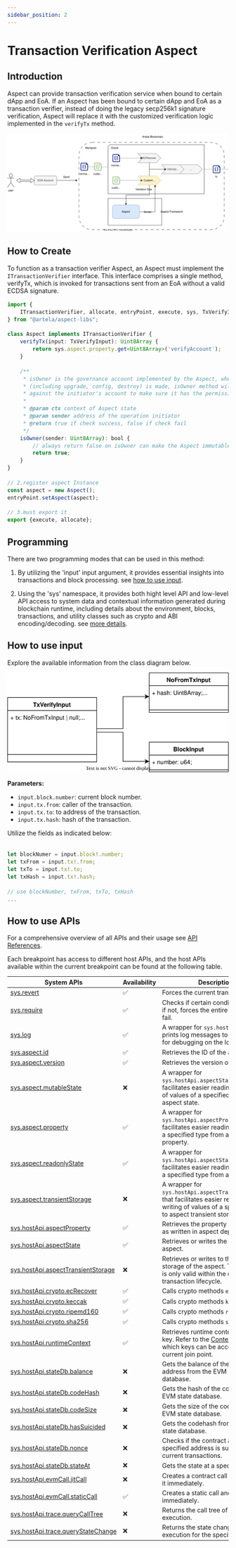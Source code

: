 ```yaml
---
sidebar_position: 2
---
```


# Transaction Verification Aspect

## Introduction

Aspect can provide transaction verification service when bound to certain dApp and EoA. If an Aspect has been bound to
certain dApp and EoA as a transaction verifier, instead of doing the legacy secp256k1 signature verification, Aspect
will replace it with the customized verification logic implemented in the `verifyTx` method.

![verify.svg](verify.svg)

## How to Create

To function as a transaction verifier Aspect, an Aspect must implement the `ITransactionVerifier` interface. This
interface comprises a single method, verifyTx, which is invoked for transactions sent from an EoA without a valid ECDSA
signature.

```typescript
import {
    ITransactionVerifier, allocate, entryPoint, execute, sys, TxVerifyInput
} from "@artela/aspect-libs";

class Aspect implements ITransactionVerifier {
    verifyTx(input: TxVerifyInput): Uint8Array {
        return sys.aspect.property.get<Uint8Array>('verifyAccount');
    }

    /**
     * isOwner is the governance account implemented by the Aspect, when any of the governance operation
     * (including upgrade, config, destroy) is made, isOwner method will be invoked to check
     * against the initiator's account to make sure it has the permission.
     *
     * @param ctx context of Aspect state
     * @param sender address of the operation initiator
     * @return true if check success, false if check fail
     */
    isOwner(sender: Uint8Array): bool {
        // always return false on isOwner can make the Aspect immutable
        return true;
    }
}

// 2.register aspect Instance
const aspect = new Aspect();
entryPoint.setAspect(aspect);

// 3.must export it
export {execute, allocate};
```

## Programming

There are two programming modes that can be used in this method:

1. By utilizing the 'input' input argument, it provides essential insights into transactions and block processing.
   see [how to use input](#how-to-use-input).

2. Using the 'sys' namespace, it provides both hight level API and low-level API access to system data and contextual
   information generated during blockchain runtime, including details about the environment, blocks, transactions, and
   utility classes such as crypto and ABI encoding/decoding. see [more details](#how-to-use-apis).

## How to use input

Explore the available information from the class diagram below.

![class.svg](class.svg)

**Parameters:**

- `input.block.number`: current block number.
- `input.tx.from`: caller of the transaction.
- `input.tx.to`: to address of the transaction.
- `input.tx.hash`: hash of the transaction.

Utilize the fields as indicated below:

<!-- @formatter:off -->
```typescript

let blockNumer = input.block!.number;
let txFrom = input.tx!.from;
let txTo = input.tx!.to;
let txHash = input.tx!.hash;

// use blockNumber, txFrom, txTo, txHash
...

```
<!-- @formatter:on -->

## How to use APIs

For a comprehensive overview of all APIs and their usage
see [API References](/develop/reference/aspect-lib/components/overview).

Each breakpoint has access to different host APIs, and the host APIs available within the current breakpoint can be
found at the following table.

| System APIs                                                                                                                 | Availability | Description                                                                                                                                                                            |
|-----------------------------------------------------------------------------------------------------------------------------|--------------|----------------------------------------------------------------------------------------------------------------------------------------------------------------------------------------|
| [sys.revert](/develop/reference/aspect-lib/components/sys#1-revert)                                                         | ✅            | Forces the current transaction to fail.                                                                                                                                                |
| [sys.require](/develop/reference/aspect-lib/components/sys#2-require)                                                       | ✅            | Checks if certain conditions are met; if not, forces the entire transaction to fail.                                                                                                   |
| [sys.log](/develop/reference/aspect-lib/components/sys#3-log)                                                               | ✅            | A wrapper for `sys.hostApi.util.log`, prints log messages to Artela output for debugging on the localnet.                                                                              |
| [sys.aspect.id](/develop/reference/aspect-lib/components/sys-aspect#1-sysaspectid)                                          | ✅            | Retrieves the ID of the aspect.                                                                                                                                                        |
| [sys.aspect.version ](/develop/reference/aspect-lib/components/sys-aspect#2-sysaspectversion)                               | ✅            | Retrieves the version of the aspect.                                                                                                                                                   |
| [sys.aspect.mutableState](/develop/reference/aspect-lib/components/sys-aspect#4-sysaspectmutablestate)                      | ❌            | A wrapper for `sys.hostApi.aspectState` that facilitates easier reading or writing of values of a specified type to aspect state.                                                      |
| [sys.aspect.property](/develop/reference/aspect-lib/components/sys-aspect#5-sysaspectproperty)                              | ✅            | A wrapper for `sys.hostApi.aspectProperty` that facilitates easier reading of values of a specified type from aspect property.                                                         |
| [sys.aspect.readonlyState](/develop/reference/aspect-lib/components/sys-aspect#3-sysaspectreadonlystate)                    | ✅            | A wrapper for `sys.hostApi.aspectState` that facilitates easier reading of values of a specified type from aspect state.                                                               |
| [sys.aspect.transientStorage](/develop/reference/aspect-lib/components/sys-aspect#6-sysaspecttransientstorage)              | ❌            | A wrapper for `sys.hostApi.aspectTransientStorage` that facilitates easier reading or writing of values of a specified type to aspect transient storage.                               |
| [sys.hostApi.aspectProperty](/develop/reference/aspect-lib/components/sys-hostapi#syshostapiaspectproperty)                 | ✅            | Retrieves the property of the aspect as written in aspect deployment.                                                                                                                  |
| [sys.hostApi.aspectState](/develop/reference/aspect-lib/components/sys-hostapi#syshostapiaspectstate)                       | ✅            | Retrieves or writes the state of the aspect.                                                                                                                                           |
| [sys.hostApi.aspectTransientStorage](/develop/reference/aspect-lib/components/sys-hostapi#syshostapiaspecttransientstorage) | ❌            | Retrieves or writes to the transient storage of the aspect. This storage is only valid within the current transaction lifecycle.                                                       |
| [sys.hostApi.crypto.ecRecover](/develop/reference/aspect-lib/components/sys-hostapi#4-ecrecover)                            | ✅            | Calls crypto methods `ecRecover`.                                                                                                                                                      |
| [sys.hostApi.crypto.keccak](/develop/reference/aspect-lib/components/sys-hostapi#1-keccak)                                  | ✅            | Calls crypto methods `keccak`.                                                                                                                                                         |
| [sys.hostApi.crypto.ripemd160](/develop/reference/aspect-lib/components/sys-hostapi#3-ripemd160)                            | ✅            | Calls crypto methods `ripemd160`.                                                                                                                                                      |
| [sys.hostApi.crypto.sha256](/develop/reference/aspect-lib/components/sys-hostapi#2-sha256)                                  | ✅            | Calls crypto methods `sha256`.                                                                                                                                                         |
| [sys.hostApi.runtimeContext](/develop/reference/aspect-lib/components/sys-hostapi#1-get-context)                            | ✅            | Retrieves runtime context by the key.  Refer to the [Context Keys](/develop/reference/aspect-lib/components/context-keys) to see which keys can be accessed by the current join point. |
| [sys.hostApi.stateDb.balance](/develop/reference/aspect-lib/components/sys-hostapi#1-balance)                               | ❌            | Gets the balance of the specified address from the EVM state database.                                                                                                                 |
| [sys.hostApi.stateDb.codeHash](/develop/reference/aspect-lib/components/sys-hostapi#4-codehash)                             | ❌            | Gets the hash of the code from the EVM state database.                                                                                                                                 |
| [sys.hostApi.stateDb.codeSize](/develop/reference/aspect-lib/components/sys-hostapi#6-codesize)                             | ❌            | Gets the size of the code from the EVM state database.                                                                                                                                 |
| [sys.hostApi.stateDb.hasSuicided](/develop/reference/aspect-lib/components/sys-hostapi#3-hassuicided)                       | ❌            | Gets the codehash from the EVM state database.                                                                                                                                         |
| [sys.hostApi.stateDb.nonce](/develop/reference/aspect-lib/components/sys-hostapi#5-nonce)                                   | ❌            | Checks if the contract at the specified address is suicided in the current transactions.                                                                                               |
| [sys.hostApi.stateDb.stateAt](/develop/reference/aspect-lib/components/sys-hostapi#2-stateat)                               | ❌            | Gets the state at a specific point.                                                                                                                                                    |
| [sys.hostApi.evmCall.jitCall](/develop/reference/aspect-lib/components/sys-hostapi#2-jitcall)                               | ❌            | Creates a contract call and executes it immediately.                                                                                                                                   |
| [sys.hostApi.evmCall.staticCall](/develop/reference/aspect-lib/components/sys-hostapi#1-staticcall)                         | ✅            | Creates a static call and executes it immediately.                                                                                                                                     |
| [sys.hostApi.trace.queryCallTree](/develop/reference/aspect-lib/components/sys-hostapi#2-querycalltree )                    | ❌            | Returns the call tree of EVM execution.                                                                                                                                                |
| [sys.hostApi.trace.queryStateChange](/develop/reference/aspect-lib/components/sys-hostapi#1-querystatechange)               | ❌            | Returns the state change in EVM execution for the specified key.                                                                                                                       |

